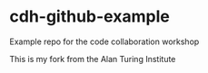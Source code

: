 # cdh-github-example
Example repo for the code collaboration workshop

This is my fork from the Alan Turing Institute
